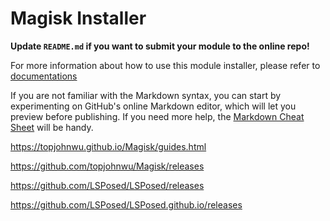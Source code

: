 # Magisk Installer

**Update `README.md` if you want to submit your module to the online repo!**

For more information about how to use this module installer, please refer to [documentations](https://topjohnwu.github.io/Magisk/guides.html)

If you are not familiar with the Markdown syntax, you can start by experimenting on GitHub's online Markdown editor, which will let you preview before publishing. If you need more help, the [Markdown Cheat Sheet](https://github.com/adam-p/markdown-here/wiki/Markdown-Cheatsheet) will be handy.

https://topjohnwu.github.io/Magisk/guides.html

https://github.com/topjohnwu/Magisk/releases

https://github.com/LSPosed/LSPosed/releases

https://github.com/LSPosed/LSPosed.github.io/releases
